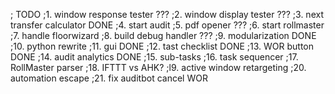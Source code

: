 ;	TODO
;1. window response tester		???
;2. window display tester		???
;3. next transfer calculator	DONE
;4. start audit
;5. pdf opener					???
;6. start rollmaster
;7. handle floorwizard
;8. build debug handler			???
;9. modularization				DONE
;10. python rewrite
;11. gui						DONE
;12. tast checklist				DONE
;13. WOR button					DONE
;14. audit analytics			DONE
;15. sub-tasks
;16. task sequencer
;17. RollMaster parser
;18. IFTTT vs AHK?
;l9. active window retargeting
;20. automation escape
;21. fix auditbot cancel WOR